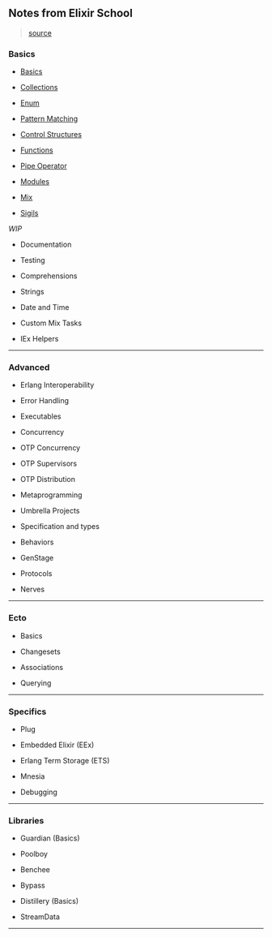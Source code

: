 
## Notes from Elixir School

> [source](https://elixirschool.com/en/)

### Basics

* [Basics](./a-basics/p01_basics.exs)

* [Collections](./a-basics/p02_collections.exs)

* [Enum](./a-basics/p03_enum.exs)

* [Pattern Matching](./a-basics/p04_pattern_matching.exs)

* [Control Structures](./a-basics/p05_control_structures.exs)

* [Functions](./a-basics/p06_functions.exs)

* [Pipe Operator](./a-basics/p07_pipe_operator.exs)

* [Modules](./a-basics/p08_modules.exs)

* [Mix](./a-basics/p09_mix.md)

* [Sigils](./a-basics/p10_sigils.exs)

_WIP_

* Documentation

* Testing

* Comprehensions

* Strings

* Date and Time

* Custom Mix Tasks

* IEx Helpers

---

### Advanced

* Erlang Interoperability

* Error Handling

* Executables

* Concurrency

* OTP Concurrency

* OTP Supervisors

* OTP Distribution

* Metaprogramming

* Umbrella Projects

* Specification and types

* Behaviors

* GenStage

* Protocols

* Nerves

---

### Ecto

* Basics

* Changesets

* Associations

* Querying

---

### Specifics

* Plug

* Embedded Elixir (EEx)

* Erlang Term Storage (ETS)

* Mnesia

* Debugging

---

### Libraries

* Guardian (Basics)

* Poolboy

* Benchee

* Bypass

* Distillery (Basics)

* StreamData

---
